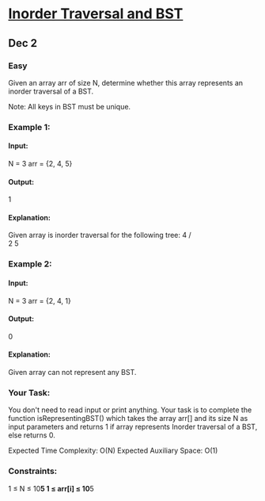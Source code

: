 # [Inorder Traversal and BST](https://www.geeksforgeeks.org/problems/inorder-traversal-and-bst5855/1)
## Dec 2
### Easy

Given an array arr of size N, determine whether this array represents an inorder traversal of a BST. 

Note: All keys in BST must be unique.

### Example 1:

#### Input:
N = 3
arr = {2, 4, 5}

#### Output: 
1

#### Explanation: 
Given array is inorder traversal for the following tree:
    4
   / \
  2   5

### Example 2:

#### Input:
N = 3
arr = {2, 4, 1}

#### Output: 
0

#### Explanation: 
Given array can not represent any BST.

### Your Task:
You don't need to read input or print anything. Your task is to complete the function isRepresentingBST() which takes the array arr[] and its size N as input parameters and returns 1 if array represents Inorder traversal of a BST, else returns 0.

Expected Time Complexity: O(N)
Expected Auxiliary Space: O(1)

### Constraints:
1 ≤ N ≤ 10**5
1 ≤ arr[i] ≤ 10**5

